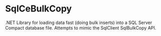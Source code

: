 # SqlCeBulkCopy
.NET Library for loading data fast (doing bulk inserts) into a SQL Server Compact database file. Attempts to mimic the SqlClient SqlBulkCopy API.
